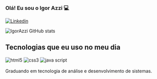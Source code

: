 ### Olá! Eu sou o Igor Azzi 💻
[![Linkedin](https://img.shields.io/badge/LinkedIn-0077B5?style=for-the-badge&logo=linkedin&logoColor=white)](https://www.linkedin.com/in/igor-azzi-salati-b2581359/)

![IgorAzzi GitHub stats](https://github-readme-stats.vercel.app/api?username=igorazzi&show_icons=true&theme=dracula)

## Tecnologias que eu uso no meu dia

<div style="display:inline_block"><br\>
  <img align="center" alt="html5" src="https://img.shields.io/badge/HTML5-E34F26?style=for-the-badge&logo=html5&logoColor=white"/>
   <img align="center" alt="css3" src="https://img.shields.io/badge/CSS3-1572B6?style=for-the-badge&logo=css3&logoColor=white"/>
    <img align="center" alt="java script" src="https://img.shields.io/badge/JavaScript-F7DF1E?style=for-the-badge&logo=javascript&logoColor=black"/>
  </div><br/>
   Graduando em tecnologia de análise e desenvolvimento de sistemas.
